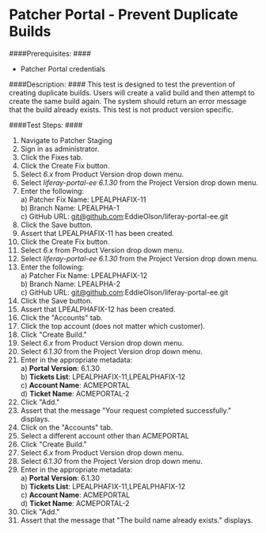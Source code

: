 Patcher Portal - Prevent Duplicate Builds
=========================================

####Prerequisites: ####

* Patcher Portal credentials

####Description: ####
This test is designed to test the prevention of creating duplicate builds. Users will create a valid build and then attempt to create the same build again. The system should return an error message that the build already exists. This test is not product version specific.


####Test Steps: ####
1. Navigate to Patcher Staging
1. Sign in as administrator.
1. Click the Fixes tab.
1. Click the Create Fix button.
1. Select *6.x* from Product Version drop down menu.
1. Select *liferay-portal-ee 6.1.30* from the Project Version drop down menu.
1. Enter the following:    
	a) Patcher Fix Name: 	LPEALPHAFIX-11    
	b) Branch Name:	LPEALPHA-1    
	c) GitHub URL: git@github.com:EddieOlson/liferay-portal-ee.git
1. Click the Save button.
1. Assert that LPEALPHAFIX-11 has been created.
1. Click the Create Fix button.
1. Select *6.x* from Product Version drop down menu.
1. Select *liferay-portal-ee 6.1.30* from the Project Version drop down menu.
1. Enter the following:    
	a) Patcher Fix Name: 	LPEALPHAFIX-12    
	b) Branch Name:	LPEALPHA-2    
	c) GitHub URL: git@github.com:EddieOlson/liferay-portal-ee.git
1. Click the Save button.
1. Assert that LPEALPHAFIX-12 has been created.
1. Click the "Accounts" tab.
1. Click the top account (does not matter which customer).
1. Click "Create Build." 
1. Select *6.x* from Product Version drop down menu.
1. Select *6.1.30* from the Project Version drop down menu. 
1. Enter in the appropriate metadata:    
	a) **Portal Version**: 6.1.30    
	b) **Tickets List**: LPEALPHAFIX-11,LPEALPHAFIX-12    
	c) **Account Name**: ACMEPORTAL    
	d) **Ticket Name**: ACMEPORTAL-2
1. Click "Add." 
1. Assert that the message "Your request completed successfully." displays.
1. Click on the "Accounts" tab.
1. Select a different account other than ACMEPORTAL
1. Click "Create Build." 
1. Select *6.x* from Product Version drop down menu.
1. Select *6.1.30* from the Project Version drop down menu. 
1. Enter in the appropriate metadata:    
	a) **Portal Version**: 6.1.30    
	b) **Tickets List**: LPEALPHAFIX-11,LPEALPHAFIX-12    
	c) **Account Name**: ACMEPORTAL    
	d) **Ticket Name**: ACMEPORTAL-2
1. Click "Add." 
1. Assert that the message that "The build name already exists." displays.